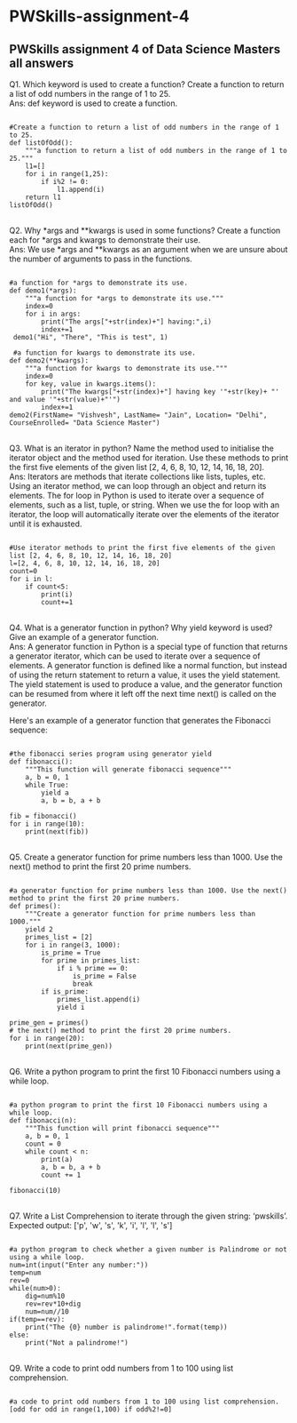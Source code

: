 # PWSkills-assignment-4
PWSkills assignment 4 of Data Science Masters all answers
----
Q1. Which keyword is used to create a function? Create a function to return a list of odd numbers in the range of 1 to 25.<br/>
Ans: def keyword is used to create a function.
<pre>
<code>
#Create a function to return a list of odd numbers in the range of 1 to 25.
def listOfOdd():
    """a function to return a list of odd numbers in the range of 1 to 25."""
    l1=[]
    for i in range(1,25):
        if i%2 != 0:
            l1.append(i)
    return l1
listOfOdd()
</code>
</pre>

Q2. Why *args and **kwargs is used in some functions? Create a function each for *args and kwargs to demonstrate their use.<br/>
Ans: We use *args and **kwargs as an argument when we are unsure about the number of arguments to pass in the functions.
<pre>
<code>
#a function for *args to demonstrate its use.
def demo1(*args):
    """a function for *args to demonstrate its use."""
    index=0
    for i in args:
        print("The args["+str(index)+"] having:",i)
        index+=1
 demo1("Hi", "There", "This is test", 1)
 
 #a function for kwargs to demonstrate its use.
def demo2(**kwargs):
    """a function for kwargs to demonstrate its use."""
    index=0
    for key, value in kwargs.items():
        print("The kwargs["+str(index)+"] having key '"+str(key)+ "' and value '"+str(value)+"'")
        index+=1
demo2(FirstName= "Vishvesh", LastName= "Jain", Location= "Delhi", CourseEnrolled= "Data Science Master")
</code>
</pre>
Q3. What is an iterator in python? Name the method used to initialise the iterator object and the method used for iteration. Use these methods to print the first five elements of the given list [2, 4, 6, 8, 10, 12, 14, 16, 18, 20].<br/>
Ans: Iterators are methods that iterate collections like lists, tuples, etc. Using an iterator method, we can loop through an object and return its elements.
The for loop in Python is used to iterate over a sequence of elements, such as a list, tuple, or string.
When we use the for loop with an iterator, the loop will automatically iterate over the elements of the iterator until it is exhausted.
<pre>
<code>
#Use iterator methods to print the first five elements of the given list [2, 4, 6, 8, 10, 12, 14, 16, 18, 20]
l=[2, 4, 6, 8, 10, 12, 14, 16, 18, 20]
count=0
for i in l:
    if count<5:
        print(i)
        count+=1
</code>
</pre>
Q4. What is a generator function in python? Why yield keyword is used? Give an example of a generator function.<br/>
Ans: A generator function in Python is a special type of function that returns a generator iterator, which can be used to iterate over a sequence of elements. A generator function is defined like a normal function, but instead of using the return statement to return a value, it uses the yield statement. The yield statement is used to produce a value, and the generator function can be resumed from where it left off the next time next() is called on the generator.

Here's an example of a generator function that generates the Fibonacci sequence:
<pre>
<code>
#the fibonacci series program using generator yield
def fibonacci():
    """This function will generate fibonacci sequence"""
    a, b = 0, 1
    while True:
        yield a
        a, b = b, a + b

fib = fibonacci()
for i in range(10):
    print(next(fib))
</code>
</pre>
Q5. Create a generator function for prime numbers less than 1000. Use the next() method to print the first 20 prime numbers.<br/>
<pre>
<code>
#a generator function for prime numbers less than 1000. Use the next() method to print the first 20 prime numbers.
def primes():
    """Create a generator function for prime numbers less than 1000."""
    yield 2
    primes_list = [2]
    for i in range(3, 1000):
        is_prime = True
        for prime in primes_list:
            if i % prime == 0:
                is_prime = False
                break
        if is_prime:
            primes_list.append(i)
            yield i

prime_gen = primes()
# the next() method to print the first 20 prime numbers.
for i in range(20):
    print(next(prime_gen))
</code>
</pre>
Q6. Write a python program to print the first 10 Fibonacci numbers using a while loop.<br/>
<pre>
<code>
#a python program to print the first 10 Fibonacci numbers using a while loop.
def fibonacci(n):
    """This function will print fibonacci sequence"""
    a, b = 0, 1
    count = 0
    while count < n:
        print(a)
        a, b = b, a + b
        count += 1

fibonacci(10)
</code>
</pre>
Q7. Write a List Comprehension to iterate through the given string: ‘pwskills’. Expected output: ['p', 'w', 's', 'k', 'i', 'l', 'l', 's']<br/>
<pre>
<code>
#a python program to check whether a given number is Palindrome or not using a while loop.
num=int(input("Enter any number:"))
temp=num
rev=0
while(num>0):
    dig=num%10
    rev=rev*10+dig
    num=num//10
if(temp==rev):
    print("The {0} number is palindrome!".format(temp))
else:
    print("Not a palindrome!")
</code>
</pre>
Q9. Write a code to print odd numbers from 1 to 100 using list comprehension.<br/>
<pre>
<code>
#a code to print odd numbers from 1 to 100 using list comprehension.
[odd for odd in range(1,100) if odd%2!=0]
</code>
</pre>
